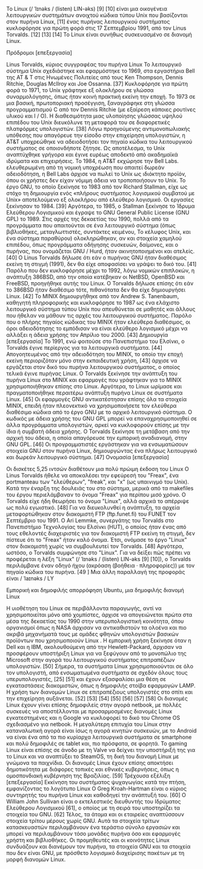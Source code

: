 Το Linux (/ ˈlɪnəks / (listen) LIN-əks) [9] [10] είναι μια οικογένεια λειτουργικών συστημάτων ανοιχτού κώδικα τύπου Unix που βασίζονται στον πυρήνα Linux, [11] ένας πυρήνας λειτουργικού συστήματος κυκλοφόρησε για πρώτη φορά στις 17 Σεπτεμβρίου 1991, από τον Linus Torvalds. [12] [13] [14] Το Linux είναι συνήθως συσκευασμένο σε διανομή Linux.

Πρόδρομοι [επεξεργασία]

Linus Torvalds, κύριος συγγραφέας του πυρήνα Linux
Το λειτουργικό σύστημα Unix σχεδιάστηκε και εφαρμόστηκε το 1969, στα εργαστήρια Bell της AT & T στις Ηνωμένες Πολιτείες από τους Ken Thompson, Dennis Ritchie, Douglas McIlroy και Joe Ossanna. [37] Κυκλοφόρησε για πρώτη φορά το 1971, το Unix γράφτηκε εξ ολοκλήρου σε γλώσσα συναρμολόγησης, όπως ήταν κοινή πρακτική εκείνη την εποχή. Το 1973 σε μια βασική, πρωτοποριακή προσέγγιση, ξαναγράφηκε στη γλώσσα προγραμματισμού C από τον Dennis Ritchie (με εξαίρεση κάποιες ρουτίνες υλικού και I / O). Η διαθεσιμότητα μιας υλοποίησης γλώσσας υψηλού επιπέδου του Unix διευκόλυνε τη μεταφορά του σε διαφορετικές πλατφόρμες υπολογιστών. [38]
Λόγω προηγούμενης αντιμονοπωλιακής υπόθεσης που απαγόρευε την είσοδο στην επιχείρηση υπολογιστών, η AT&T υποχρεώθηκε να αδειοδοτήσει τον πηγαίο κώδικα του λειτουργικού συστήματος σε οποιονδήποτε ζήτησε. Ως αποτέλεσμα, το Unix αναπτύχθηκε γρήγορα και έγινε ευρέως αποδεκτό από ακαδημαϊκά ιδρύματα και επιχειρήσεις. Το 1984, η AT&T εκχώρησε την Bell Labs. ελευθερωμένη από τη νομική υποχρέωση που απαιτεί δωρεάν αδειοδότηση, η Bell Labs άρχισε να πωλεί το Unix ως ιδιόκτητο προϊόν, όπου οι χρήστες δεν είχαν νόμιμη άδεια να τροποποιήσουν το Unix. Το έργο GNU, το οποίο ξεκίνησε το 1983 από τον Richard Stallman, είχε ως στόχο τη δημιουργία ενός «πλήρους συστήματος λογισμικού συμβατού με Unix» αποτελούμενο εξ ολοκλήρου από ελεύθερο λογισμικό. Οι εργασίες ξεκίνησαν το 1984. [39] Αργότερα, το 1985, ο Stallman ξεκίνησε το Ίδρυμα Ελεύθερου Λογισμικού και έγραψε το GNU General Public License (GNU GPL) το 1989. Στις αρχές της δεκαετίας του 1990, πολλά από τα προγράμματα που απαιτούνται σε ένα λειτουργικό σύστημα (όπως βιβλιοθήκες, μεταγλωττιστές, συντάκτες κειμένου, Το κέλυφος Unix, και ένα σύστημα παραθύρου) ολοκληρώθηκαν, αν και στοιχεία χαμηλού επιπέδου, όπως προγράμματα οδήγησης συσκευών, δαίμονες, και ο πυρήνας, που ονομάζεται GNU / Hurd, ήταν ακινητοποιημένοι και ατελείς. [40]
Ο Linus Torvalds δήλωσε ότι εάν ο πυρήνας GNU ήταν διαθέσιμος εκείνη τη στιγμή (1991), δεν θα είχε αποφασίσει να γράψει το δικό του. [41] Παρόλο που δεν κυκλοφόρησε μέχρι το 1992, λόγω νομικών επιπλοκών, η ανάπτυξη 386BSD, από την οποία κατέβηκαν οι NetBSD, OpenBSD και FreeBSD, προηγήθηκε αυτής του Linux. Ο Torvalds δήλωσε επίσης ότι εάν το 386BSD ήταν διαθέσιμο τότε, πιθανότατα δεν θα είχε δημιουργήσει Linux. [42]
Το MINIX δημιουργήθηκε από τον Andrew S. Tanenbaum, καθηγητή πληροφορικής και κυκλοφόρησε το 1987 ως ένα ελάχιστο λειτουργικό σύστημα τύπου Unix που απευθύνεται σε μαθητές και άλλους που ήθελαν να μάθουν τις αρχές του λειτουργικού συστήματος. Παρόλο που ο πλήρης πηγαίος κώδικας του MINIX ήταν ελεύθερα διαθέσιμος, οι όροι αδειοδότησης το εμπόδισαν να είναι ελεύθερο λογισμικό μέχρι να αλλάξει η άδεια χρήσης τον Απρίλιο του 2000. [43]
Δημιουργία [επεξεργασία]
Το 1991, ενώ φοιτούσε στο Πανεπιστήμιο του Ελσίνκι, ο Torvalds έγινε περίεργος για τα λειτουργικά συστήματα. [44] Απογοητευμένος από την αδειοδότηση του MINIX, το οποίο την εποχή εκείνη περιοριζόταν μόνο στην εκπαιδευτική χρήση, [43] άρχισε να εργάζεται στον δικό του πυρήνα λειτουργικού συστήματος, ο οποίος τελικά έγινε πυρήνας Linux.
Ο Torvalds ξεκίνησε την ανάπτυξη του πυρήνα Linux στο MINIX και εφαρμογές που γράφτηκαν για το MINIX χρησιμοποιήθηκαν επίσης στο Linux. Αργότερα, το Linux ωρίμασε και πραγματοποιήθηκε περαιτέρω ανάπτυξη πυρήνα Linux σε συστήματα Linux. [45] Οι εφαρμογές GNU αντικατέστησαν επίσης όλα τα στοιχεία MINIX, επειδή ήταν πλεονεκτικό να χρησιμοποιήσετε τον ελεύθερα διαθέσιμο κώδικα από το έργο GNU με το αρχικό λειτουργικό σύστημα. Ο κωδικός με άδεια χρήσης του GNU GPL μπορεί να επαναχρησιμοποιηθεί σε άλλα προγράμματα υπολογιστών, αρκεί να κυκλοφορούν επίσης με την ίδια ή συμβατή άδεια χρήσης. Ο Torvalds ξεκίνησε τη μετάβαση από την αρχική του άδεια, η οποία απαγόρευσε την εμπορική αναδιανομή, στην GNU GPL. [46] Οι προγραμματιστές εργάστηκαν για να ενσωματώσουν στοιχεία GNU στον πυρήνα Linux, δημιουργώντας ένα πλήρως λειτουργικό και δωρεάν λειτουργικό σύστημα. [47]
Ονομασία [επεξεργασία]

Οι δισκέτες 5,25 ιντσών διαθέτουν μια πολύ πρώιμη έκδοση του Linux
Ο Linus Torvalds ήθελε να αποκαλέσει την εφεύρεσή του "Freax", ένα portmanteau των "ελεύθερων", "freak", και "x" (ως υπαινιγμό του Unix). Κατά την έναρξη της δουλειάς του στο σύστημα, μερικά από τα makefiles του έργου περιελάμβαναν το όνομα "Freax" για περίπου μισό χρόνο. Ο Torvalds είχε ήδη θεωρήσει το όνομα "Linux", αλλά αρχικά το απέρριψε ως πολύ εγωιστικό. [48]
Για να διευκολυνθεί η ανάπτυξη, τα αρχεία μεταφορτώθηκαν στον διακομιστή FTP (ftp.funet.fi) του FUNET τον Σεπτέμβριο του 1991. Ο Ari Lemmke, συνεργάτης του Torvalds στο Πανεπιστήμιο Τεχνολογίας του Ελσίνκι (HUT), ο οποίος ήταν ένας από τους εθελοντές διαχειριστές για τον διακομιστή FTP εκείνη τη στιγμή, δεν πίστευε ότι το "Freax" ήταν καλό όνομα. Έτσι, ονόμασε το έργο "Linux" στον διακομιστή χωρίς να συμβουλευτεί τον Torvalds. [48] Αργότερα, ωστόσο, ο Torvalds συμφώνησε στο "Linux".
Για να δείξει πώς πρέπει να προφέρεται η λέξη "Linux" (/ ˈlɪnəks / (listen) LIN-əks [9] [10]), ο Torvalds περιλάμβανε έναν οδηγό ήχου (ακρόαση (βοήθεια · πληροφορίες)) με τον πηγαίο κώδικα του πυρήνα. [49 ] Μια άλλη παραλλαγή της προφοράς είναι / ˈlaɪnəks / LY

Εμπορική και δημοφιλής απορρόφηση
Ubuntu, μια δημοφιλής διανομή Linux

Η υιοθέτηση του Linux σε περιβάλλοντα παραγωγής, αντί να χρησιμοποιείται μόνο από χομπίστες, άρχισε να απογειώνεται πρώτα στα μέσα της δεκαετίας του 1990 στην υπερυπολογιστική κοινότητα, όπου οργανισμοί όπως η NASA άρχισαν να αντικαθιστούν τα ολοένα και πιο ακριβά μηχανήματά τους με ομάδες φθηνών υπολογιστών βασικών προϊόντων που χρησιμοποιούν Linux . Η εμπορική χρήση ξεκίνησε όταν η Dell και η IBM, ακολουθούμενη από την Hewlett-Packard, άρχισαν να προσφέρουν υποστήριξη Linux για να ξεφύγουν από το μονοπώλιο της Microsoft στην αγορά του λειτουργικού συστήματος επιτραπέζιων υπολογιστών. [50]
Σήμερα, τα συστήματα Linux χρησιμοποιούνται σε όλο τον υπολογιστή, από ενσωματωμένα συστήματα σε σχεδόν όλους τους υπερυπολογιστές, [25] [51] και έχουν εξασφαλίσει μια θέση σε εγκαταστάσεις διακομιστών, όπως η δημοφιλής στοίβα εφαρμογών LAMP. Η χρήση των διανομών Linux σε επιτραπέζιους υπολογιστές στο σπίτι και την επιχείρηση αυξάνεται. [52] [53] [54] [55] [56] [57] [58] Οι διανομές Linux έχουν γίνει επίσης δημοφιλείς στην αγορά netbook, με πολλές συσκευές να αποστέλλονται με προσαρμοσμένες διανομές Linux εγκατεστημένες και η Google να κυκλοφορεί το δικό του Chrome OS σχεδιασμένο για netbook.
Η μεγαλύτερη επιτυχία του Linux στην καταναλωτική αγορά είναι ίσως η αγορά κινητών συσκευών, με το Android να είναι ένα από τα πιο κυρίαρχα λειτουργικά συστήματα σε smartphone και πολύ δημοφιλές σε tablet και, πιο πρόσφατα, σε φορητά. Το gaming Linux είναι επίσης σε άνοδο με τη Valve να δείχνει την υποστήριξή της για το Linux και να αναπτύξει το SteamOS, τη δική του διανομή Linux με γνώμονα τα παιχνίδια. Οι διανομές Linux έχουν επίσης αποκτήσει δημοτικότητα με διάφορες τοπικές και εθνικές κυβερνήσεις, όπως η ομοσπονδιακή κυβέρνηση της Βραζιλίας. [59]
Τρέχουσα εξέλιξη [επεξεργασία]
Εκκίνηση του συστήματος ψυχαγωγίας κατά την πτήση, εμφανίζοντας το λογότυπο Linux
Ο Greg Kroah-Hartman είναι ο κύριος συντηρητής του πυρήνα Linux και καθοδηγεί την ανάπτυξή του. [60] Ο William John Sullivan είναι ο εκτελεστικός διευθυντής του Ιδρύματος Ελεύθερου Λογισμικού [61], ο οποίος με τη σειρά του υποστηρίζει τα στοιχεία του GNU. [62] Τέλος, τα άτομα και οι εταιρείες αναπτύσσουν στοιχεία τρίτου μέρους χωρίς GNU. Αυτά τα στοιχεία τρίτων κατασκευαστών περιλαμβάνουν ένα τεράστιο σύνολο εργασιών και μπορεί να περιλαμβάνουν τόσο μονάδες πυρήνα όσο και εφαρμογές χρήστη και βιβλιοθήκες.
Οι προμηθευτές και οι κοινότητες Linux συνδυάζουν και διανέμουν τον πυρήνα, τα στοιχεία GNU και τα στοιχεία που δεν είναι GNU, με πρόσθετο λογισμικό διαχείρισης πακέτων με τη μορφή διανομών Linux.
